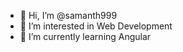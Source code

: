 - 👋 Hi, I’m @samanth999
- 👀 I’m interested in Web Development
- 🌱 I’m currently learning Angular


<!---
samanth999/samanth999 is a ✨ special ✨ repository because its `README.md` (this file) appears on your GitHub profile.
You can click the Preview link to take a look at your changes.
--->
